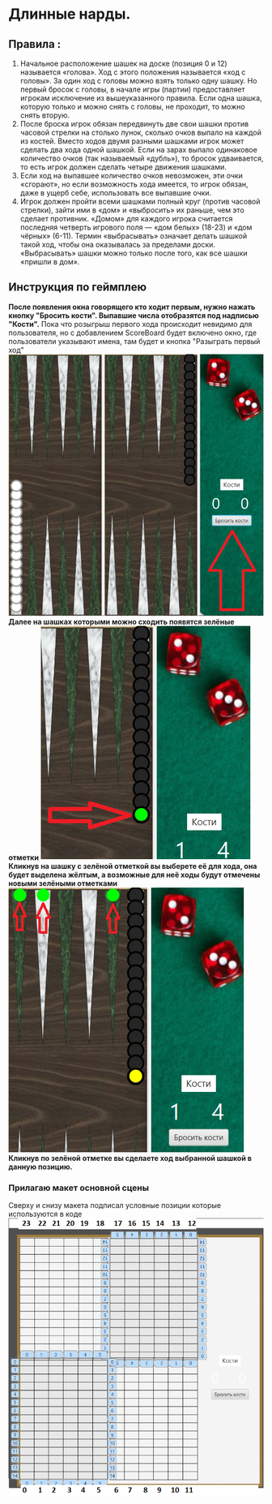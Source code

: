 # Длинные нарды.
## Правила :  
1) Начальное расположение шашек на доске (позиция 0 и 12) называется «голова». Ход с этого положения называется «ход с головы». За один ход с головы можно взять только одну шашку. Но первый бросок с головы, в начале игры (партии) предоставляет игрокам исключение из вышеуказанного правила. Если одна шашка, которую только и можно снять с головы, не проходит, то можно снять вторую.
2) После броска игрок обязан передвинуть две свои шашки против часовой стрелки на столько лунок, сколько очков выпало на каждой из костей. Вместо ходов двумя разными шашками игрок может сделать два хода одной шашкой. Если на зарах выпало одинаковое количество очков (так называемый «дубль»), то бросок удваивается, то есть игрок должен сделать четыре движения шашками.
3) Если ход на выпавшее количество очков невозможен, эти очки «сгорают», но если возможность хода имеется, то игрок обязан, даже в ущерб себе, использовать все выпавшие очки.
4) Игрок должен пройти всеми шашками полный круг (против часовой стрелки), зайти ими в «дом» и «выбросить» их раньше, чем это сделает противник. «Домом» для каждого игрока считается последняя четверть игрового поля — «дом белых» (18-23) и «дом чёрных» (6-11). Термин «выбрасывать» означает делать шашкой такой ход, чтобы она оказывалась за пределами доски. «Выбрасывать» шашки можно только после того, как все шашки «пришли в дом».  
## Инструкция по геймплею
**После появления окна говорящего кто ходит первым, нужно нажать кнопку "Бросить кости". Выпавшие числа отобразятся под надписью "Кости".**
Пока что розыгрыш первого хода происходит невидимо для пользователя, но с добавлением ScoreBoard будет включено окно, где пользователи указывают имена, там будет и кнопка "Разыграть первый ход" 
![img1.png](img1.png)
**Далее на шашках которыми можно сходить появятся зелёные отметки**
![img2](img_2.png)  
**Кликнув на шашку с зелёной отметкой вы выберете её для хода, она будет выделена жёлтым, а возможные для неё ходы будут отмечены новыми зелёными отметками**  
![](img_3.png)  
**Кликнув по зелёной отметке вы сделаете ход выбранной шашкой в данную позицию.**

### Прилагаю макет основной сцены
Сверху и снизу макета подписал условные позиции которые используются в коде
![img.png](img.png)
